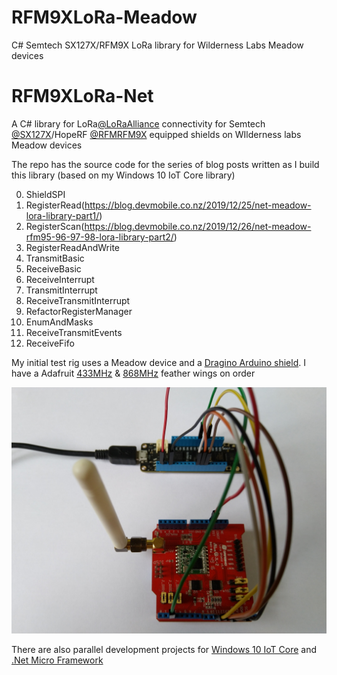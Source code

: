 # RFM9XLoRa-Meadow
C# Semtech SX127X/RFM9X LoRa library for Wilderness Labs Meadow devices

# RFM9XLoRa-Net
A C# library for LoRa[@LoRaAlliance](https://lora-alliance.org/) connectivity for Semtech [@SX127X](https://www.semtech.com/products/wireless-rf/lora-transceivers/SX1276)/HopeRF [@RFMRFM9X](http://www.hoperf.com/rf_transceiver/lora/RFM95W.html) equipped shields on  WIlderness labs Meadow devices

The repo has the source code for the series of blog posts written as I build this library (based on my Windows 10 IoT Core library)

00. ShieldSPI
01. RegisterRead(https://blog.devmobile.co.nz/2019/12/25/net-meadow-lora-library-part1/)
02. RegisterScan(https://blog.devmobile.co.nz/2019/12/26/net-meadow-rfm95-96-97-98-lora-library-part2/)
03. RegisterReadAndWrite
04. TransmitBasic
05. ReceiveBasic
06. ReceiveInterrupt
07. TransmitInterrupt
08. ReceiveTransmitInterrupt
09. RefactorRegisterManager
10. EnumAndMasks
11. ReceiveTransmitEvents
12. ReceiveFifo

My initial test rig uses a Meadow device and a [Dragino Arduino shield](https://www.dragino.com/products/lora/item/102-lora-shield.html). I have a Adafruit [433MHz](https://www.adafruit.com/product/3232) & [868MHz](https://www.adafruit.com/product/3231) feather wings on order

![Dragino Test rig](MeadowDraginoV2.jpg)

There are also parallel development projects for [Windows 10 IoT Core](https://github.com/KiwiBryn/RFM9XLoRa-Net) and [.Net Micro Framework](https://github.com/KiwiBryn/RFM9XLoRa-NetMF)


